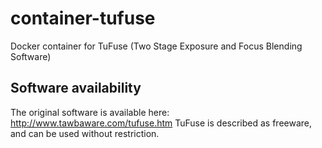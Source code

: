 # container-tufuse
Docker container for TuFuse (Two Stage Exposure and Focus Blending Software)

## Software availability
The original software is available here: http://www.tawbaware.com/tufuse.htm
TuFuse is described as freeware, and can be used without restriction.

##
